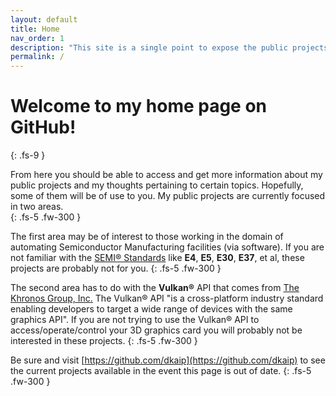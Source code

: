 ```yaml
---
layout: default
title: Home
nav_order: 1
description: "This site is a single point to expose the public projects and my thoughts pertaining to certain topics that I have created and am sharing with the world."
permalink: /
---
```


# Welcome to my home page on GitHub!
{: .fs-9 }

From here you should be able to access and get more information about my public projects and my thoughts pertaining to certain topics. Hopefully, some of them will be of use to you.  My public projects are currently focused in two areas.  
{: .fs-5 .fw-300 }

The first area may be of interest to those working in the domain of automating Semiconductor Manufacturing facilities (via software).  If you are not familiar with the [SEMI&reg; Standards](https://www.semi.org/en/standards) like **E4**, **E5**, **E30**,
**E37**, et al, these projects are probably not for you.
{: .fs-5 .fw-300 }

The second area has to do with the **Vulkan&reg;** API that comes from [The Khronos Group, Inc.](https://www.khronos.org)  The Vulkan&reg; API \"is a cross-platform industry standard enabling developers to target a wide range of devices with the same graphics API\".  If you are not trying to use the Vulkan&reg; API to access/operate/control your 3D graphics card you will probably not be interested in these projects.
{: .fs-5 .fw-300 }

Be sure and visit [https://github.com/dkaip](https://github.com/dkaip) to see the current projects available in the event this page is out of date.
{: .fs-5 .fw-300 }
